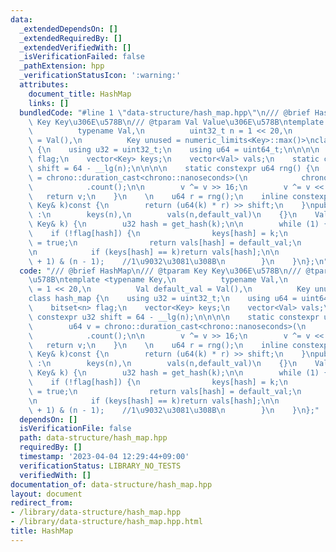 ```yaml
---
data:
  _extendedDependsOn: []
  _extendedRequiredBy: []
  _extendedVerifiedWith: []
  _isVerificationFailed: false
  _pathExtension: hpp
  _verificationStatusIcon: ':warning:'
  attributes:
    document_title: HashMap
    links: []
  bundledCode: "#line 1 \"data-structure/hash_map.hpp\"\n/// @brief HashMap\n/// @tparam\
    \ Key Key\u306E\u578B\n/// @tparam Val Value\u306E\u578B\ntemplate <typename Key,\n\
    \          typename Val,\n          uint32_t n = 1 << 20,\n          Val default_val\
    \ = Val(),\n          Key unused = numeric_limits<Key>::max()>\nclass hash_map\
    \ {\n    using u32 = uint32_t;\n    using u64 = uint64_t;\n\n\n\n    bitset<n>\
    \ flag;\n    vector<Key> keys;\n    vector<Val> vals;\n    static constexpr u32\
    \ shift = 64 - __lg(n);\n\n\n\n    static constexpr u64 rng() {\n        u64 v\
    \ = chrono::duration_cast<chrono::nanoseconds>(\n            chrono::high_resolution_clock::now().time_since_epoch())\n\
    \            .count();\n\n        v ^= v >> 16;\n        v ^= v << 32;\n     \
    \   return v;\n    }\n    \n    u64 r = rng();\n    inline constexpr u64 get_hash(const\
    \ Key& k)const {\n        return (u64(k) * r) >> shift;\n    }\npublic:\n    hash_map()\
    \ :\n        keys(n),\n        vals(n,default_val)\n    {}\n    Val& operator[](const\
    \ Key& k) {\n        u32 hash = get_hash(k);\n\n        while (1) {\n        \
    \    if (!flag[hash]) {\n                keys[hash] = k;\n                flag[hash]\
    \ = true;\n                return vals[hash] = default_val;\n            }\n\n\
    \n            if (keys[hash] == k)return vals[hash];\n\n            hash = (hash\
    \ + 1) & (n - 1);    //1\u9032\u3081\u308B\n        }\n    }\n};\n"
  code: "/// @brief HashMap\n/// @tparam Key Key\u306E\u578B\n/// @tparam Val Value\u306E\
    \u578B\ntemplate <typename Key,\n          typename Val,\n          uint32_t n\
    \ = 1 << 20,\n          Val default_val = Val(),\n          Key unused = numeric_limits<Key>::max()>\n\
    class hash_map {\n    using u32 = uint32_t;\n    using u64 = uint64_t;\n\n\n\n\
    \    bitset<n> flag;\n    vector<Key> keys;\n    vector<Val> vals;\n    static\
    \ constexpr u32 shift = 64 - __lg(n);\n\n\n\n    static constexpr u64 rng() {\n\
    \        u64 v = chrono::duration_cast<chrono::nanoseconds>(\n            chrono::high_resolution_clock::now().time_since_epoch())\n\
    \            .count();\n\n        v ^= v >> 16;\n        v ^= v << 32;\n     \
    \   return v;\n    }\n    \n    u64 r = rng();\n    inline constexpr u64 get_hash(const\
    \ Key& k)const {\n        return (u64(k) * r) >> shift;\n    }\npublic:\n    hash_map()\
    \ :\n        keys(n),\n        vals(n,default_val)\n    {}\n    Val& operator[](const\
    \ Key& k) {\n        u32 hash = get_hash(k);\n\n        while (1) {\n        \
    \    if (!flag[hash]) {\n                keys[hash] = k;\n                flag[hash]\
    \ = true;\n                return vals[hash] = default_val;\n            }\n\n\
    \n            if (keys[hash] == k)return vals[hash];\n\n            hash = (hash\
    \ + 1) & (n - 1);    //1\u9032\u3081\u308B\n        }\n    }\n};"
  dependsOn: []
  isVerificationFile: false
  path: data-structure/hash_map.hpp
  requiredBy: []
  timestamp: '2023-04-04 12:29:44+09:00'
  verificationStatus: LIBRARY_NO_TESTS
  verifiedWith: []
documentation_of: data-structure/hash_map.hpp
layout: document
redirect_from:
- /library/data-structure/hash_map.hpp
- /library/data-structure/hash_map.hpp.html
title: HashMap
---
```

